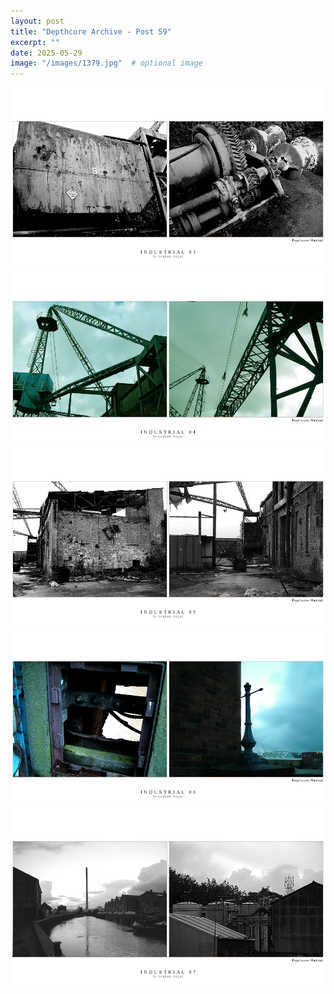 ```yaml
---
layout: post
title: "Depthcore Archive - Post 59"
excerpt: ""
date: 2025-05-29
image: "/images/1379.jpg"  # optional image
---
```


<img src="/images/1379.jpg">
<img src="/images/1380.jpg" alt="1380.jpg"/>
<img src="/images/1381.jpg" alt="1381.jpg"/>
<img src="/images/1382.jpg" alt="1382.jpg"/>
<img src="/images/1383.jpg" alt="1383.jpg"/>
